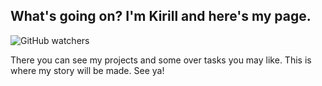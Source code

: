 ## What's going on? I'm Kirill and here's my page.
![GitHub watchers](https://img.shields.io/github/watchers/yak152/Profile-Descript?label=Visitors&logoColor=%236274FF&style=social)


There you can see my projects and some over tasks you may like.
This is where my story will be made.
See ya!
